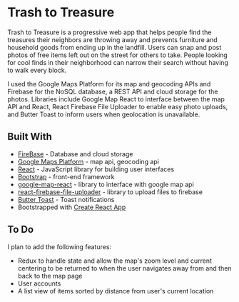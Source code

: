 # Trash to Treasure

Trash to Treasure is a progressive web app that helps people find the treasures their neighbors are throwing away and prevents  furniture and household goods from ending up in the landfill. Users can snap and post photos of free items left out on the street for others to take. People looking for cool finds in their neighborhood can narrow their search without having to walk every block. 

I used the Google Maps Platform for its map and geocoding APIs and Firebase for the NoSQL database, a REST API and cloud storage for the photos. Libraries include Google Map React to interface between the map API and React, React Firebase File Uploader to enable easy photo uploads, and Butter Toast to inform users when geolocation is unavailable. 


## Built With

* [FireBase](https://firebase.google.com/) - Database and cloud storage
* [Google Maps Platform](https://cloud.google.com/maps-platform/) - map api, geocoding api
* [React](https://reactjs.org/) - JavaScript library for building user interfaces
* [Bootstrap](https://getbootstrap.com/) - front-end framework
* [google-map-react](https://www.npmjs.com/package/google-map-react) - library to interface with google map api
* [react-firebase-file-uploader](https://www.npmjs.com/package/react-firebase-file-uploader) - library to upload files to firebase 
* [Butter Toast](https://www.npmjs.com/package/butter-toast) - Toast notifications
* Bootstrapped with [Create React App](https://github.com/facebookincubator/create-react-app)

## To Do
I plan to add the following features: 
* Redux to handle state and allow the map's zoom level and current centering to be returned to when the user navigates away from and then back to the map page
* User accounts 
* A list view of items sorted by distance from user's current location





